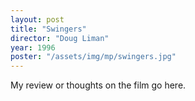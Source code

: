 ```yaml
---
layout: post
title: "Swingers"
director: "Doug Liman"
year: 1996
poster: "/assets/img/mp/swingers.jpg"
---
```


My review or thoughts on the film go here.
